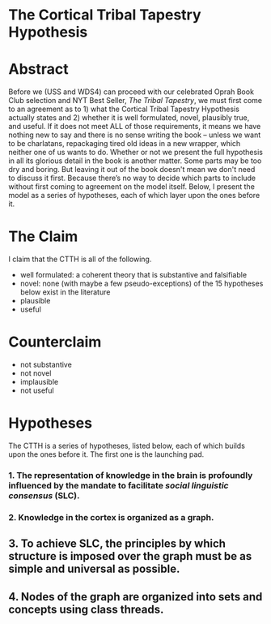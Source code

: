# The Cortical Tribal Tapestry Hypothesis

# Abstract 

Before we (USS and WDS4) can proceed with our celebrated Oprah Book Club selection and NYT Best Seller, *The Tribal Tapestry*, we must first come to an agreement as to 1) what the Cortical Tribal Tapestry Hypothesis actually states and 2) whether it is well formulated, novel, plausibly true, and useful. If it does not meet ALL of those requirements, it means we have nothing new to say and there is no sense writing the book – unless we want to be charlatans, repackaging tired old ideas in a new wrapper, which neither one of us wants to do. Whether or not we present the full hypothesis in all its glorious detail in the book is another matter. Some parts may be too dry and boring. But leaving it out of the book doesn't mean we don't need to discuss it first. Because there’s no way to decide which parts to include without first coming to agreement on the model itself. Below, I present the model as a series of hypotheses, each of which layer upon the ones before it.

# The Claim

I claim that the CTTH is all of the following.

- well formulated: a coherent theory that is substantive and falsifiable
- novel: none (with maybe a few pseudo-exceptions) of the 15 hypotheses below exist in the literature
- plausible
- useful

# Counterclaim

- not substantive
- not novel
- implausible
- not useful

# Hypotheses

The CTTH is a series of hypotheses, listed below, each of which builds upon the ones before it. The first one is the launching pad.

### 1. The representation of knowledge in the brain is profoundly influenced by the mandate to facilitate *social linguistic consensus* (SLC).

### 2. Knowledge in the cortex is organized as a graph.

## 3. To achieve SLC, the principles by which structure is imposed over the graph must be as simple and universal as possible.

## 4. Nodes of the graph are organized into sets and concepts using class threads.

